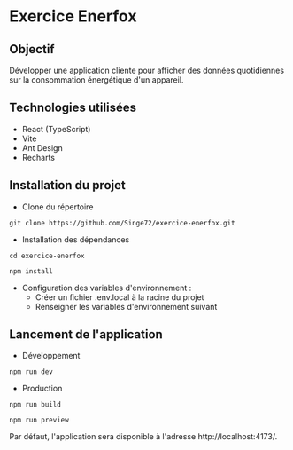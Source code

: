 # Exercice Enerfox

## Objectif

Développer une application cliente pour afficher des données quotidiennes sur la consommation énergétique d'un appareil.

## Technologies utilisées
- React (TypeScript)
- Vite
- Ant Design
- Recharts

## Installation du projet

- Clone du répertoire
```
git clone https://github.com/Singe72/exercice-enerfox.git 
```

- Installation des dépendances
```
cd exercice-enerfox

npm install
```

- Configuration des variables d'environnement :
  - Créer un fichier .env.local à la racine du projet
  - Renseigner les variables d'environnement suivant

## Lancement de l'application

- Développement
```
npm run dev
```

- Production
```
npm run build

npm run preview
```

Par défaut, l'application sera disponible à l'adresse http://localhost:4173/.